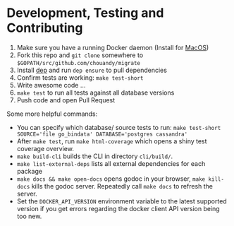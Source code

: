 # Development, Testing and Contributing

  1. Make sure you have a running Docker daemon
     (Install for [MacOS](https://docs.docker.com/docker-for-mac/))
  1. Fork this repo and `git clone` somewhere to `$GOPATH/src/github.com/chouandy/migrate`
  1. Install [dep](https://github.com/golang/dep) and run `dep ensure` to pull dependencies
  1. Confirm tests are working: `make test-short`
  1. Write awesome code ...
  1. `make test` to run all tests against all database versions
  1. Push code and open Pull Request

Some more helpful commands:

  * You can specify which database/ source tests to run:
    `make test-short SOURCE='file go_bindata' DATABASE='postgres cassandra'`
  * After `make test`, run `make html-coverage` which opens a shiny test coverage overview.
  * `make build-cli` builds the CLI in directory `cli/build/`.
  * `make list-external-deps` lists all external dependencies for each package
  * `make docs && make open-docs` opens godoc in your browser, `make kill-docs` kills the godoc server.
    Repeatedly call `make docs` to refresh the server.
  * Set the `DOCKER_API_VERSION` environment variable to the latest supported version if you get errors regarding the docker client API version being too new.
